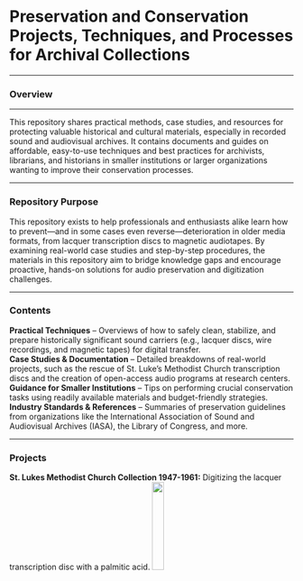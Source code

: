 # Preservation and Conservation Projects, Techniques, and Processes for Archival Collections

------------

### Overview

------------

This repository shares practical methods, case studies, and resources for protecting valuable historical and cultural materials, especially in recorded sound and audiovisual archives. It contains documents and guides on affordable, easy-to-use techniques and best practices for archivists, librarians, and historians in smaller institutions or larger organizations wanting to improve their conservation processes.

------------



### Repository Purpose 
This repository exists to help professionals and enthusiasts alike learn how to prevent—and in some cases even reverse—deterioration in older media formats, from lacquer transcription discs to magnetic audiotapes. By examining real-world case studies and step-by-step procedures, the materials in this repository aim to bridge knowledge gaps and encourage proactive, hands-on solutions for audio preservation and digitization challenges.

------------


### Contents
**Practical Techniques** – Overviews of how to safely clean, stabilize, and prepare historically significant sound carriers (e.g., lacquer discs, wire recordings, and magnetic tapes) for digital transfer.  
**Case Studies & Documentation** – Detailed breakdowns of real-world projects, such as the rescue of St. Luke’s Methodist Church transcription discs and the creation of open-access audio programs at research centers.  
**Guidance for Smaller Institutions** – Tips on performing crucial conservation tasks using readily available materials and budget-friendly strategies.  
**Industry Standards & References** – Summaries of preservation guidelines from organizations like the International Association of Sound and Audiovisual Archives (IASA), the Library of Congress, and more.

------------

### Projects

**St. Lukes Methodist Church Collection 1947-1961:** Digitizing the lacquer transcription disc with a palmitic acid.
<img src="https://drive.google.com/file/d/1Lo9cgVMH6kWSDaOuX-F_VJt5zh_6z5nm" width=20% height=20%>




